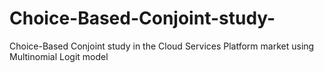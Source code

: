 # Choice-Based-Conjoint-study-
Choice-Based Conjoint study in the Cloud Services Platform market using Multinomial Logit model
